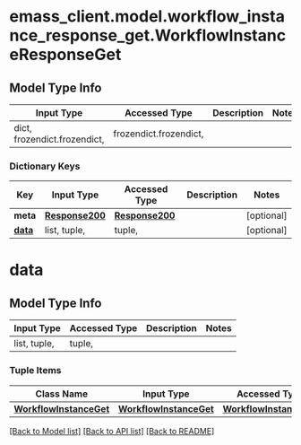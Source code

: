 # emass_client.model.workflow_instance_response_get.WorkflowInstanceResponseGet

## Model Type Info
Input Type | Accessed Type | Description | Notes
------------ | ------------- | ------------- | -------------
dict, frozendict.frozendict,  | frozendict.frozendict,  |  | 

### Dictionary Keys
Key | Input Type | Accessed Type | Description | Notes
------------ | ------------- | ------------- | ------------- | -------------
**meta** | [**Response200**](Response200.md) | [**Response200**](Response200.md) |  | [optional] 
**[data](#data)** | list, tuple,  | tuple,  |  | [optional] 

# data

## Model Type Info
Input Type | Accessed Type | Description | Notes
------------ | ------------- | ------------- | -------------
list, tuple,  | tuple,  |  | 

### Tuple Items
Class Name | Input Type | Accessed Type | Description | Notes
------------- | ------------- | ------------- | ------------- | -------------
[**WorkflowInstanceGet**](WorkflowInstanceGet.md) | [**WorkflowInstanceGet**](WorkflowInstanceGet.md) | [**WorkflowInstanceGet**](WorkflowInstanceGet.md) |  | 

[[Back to Model list]](../../README.md#documentation-for-models) [[Back to API list]](../../README.md#documentation-for-api-endpoints) [[Back to README]](../../README.md)

